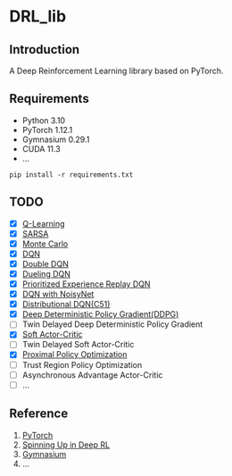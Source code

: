 # DRL_lib

## Introduction

A Deep Reinforcement Learning library based on PyTorch.

## Requirements

- Python 3.10
- PyTorch 1.12.1
- Gymnasium 0.29.1
- CUDA 11.3
- ...

```
pip install -r requirements.txt
```

## TODO

- [x] [Q-Learning](algorithms/QLearning/q_learning.py)
- [x] [SARSA](algorithms/SARSA/sarsa.py)
- [x] [Monte Carlo](algorithms/MonteCarlo/single_step_monte_carlo.py)
- [x] [DQN](algorithms/DQN/dqn.py)
- [x] [Double DQN](algorithms/DQN/dqn.py)
- [x] [Dueling DQN](algorithms/DQN/dqn.py)
- [x] [Prioritized Experience Replay DQN](algorithms/DQN/dqn_per.py)
- [x] [DQN with NoisyNet](algorithms/DQN/dqn_noisy.py)
- [x] [Distributional DQN(C51)](algorithms/DQN/dqn_c51.py)
- [x] [Deep Deterministic Policy Gradient(DDPG)](algorithms/DDPG/ddpg.py)
- [ ] Twin Delayed Deep Deterministic Policy Gradient
- [x] [Soft Actor-Critic](algorithms/SAC/sac.py)
- [ ] Twin Delayed Soft Actor-Critic
- [x] [Proximal Policy Optimization](algorithms/PPO/ppo.py)
- [ ] Trust Region Policy Optimization
- [ ] Asynchronous Advantage Actor-Critic
- [ ] ...

## Reference

1. [PyTorch](https://pytorch.org/)
2. [Spinning Up in Deep RL](https://openai.com/research/spinning-up-in-deep-rl)
3. [Gymnasium](https://gymnasium.farama.org/)
4. ...